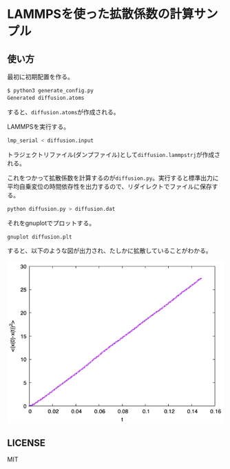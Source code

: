 # LAMMPSを使った拡散係数の計算サンプル

## 使い方

最初に初期配置を作る。

```sh
$ python3 generate_config.py 
Generated diffusion.atoms
```

すると、`diffusion.atoms`が作成される。

LAMMPSを実行する。

```sh
lmp_serial < diffusion.input 
```

トラジェクトリファイル(ダンプファイル)として`diffusion.lammpstrj`が作成される。

これをつかって拡散係数を計算するのが`diffusion.py`。実行すると標準出力に平均自乗変位の時間依存性を出力するので、リダイレクトでファイルに保存する。

```sh
python diffusion.py > diffusion.dat
```

それをgnuplotでプロットする。

```sh
gnuplot diffusion.plt
```

すると、以下のような図が出力され、たしかに拡散していることがわかる。

![fig](fig/diffusion.png)

## LICENSE

MIT

